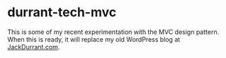 # durrant-tech-mvc

This is some of my recent experimentation with the MVC design pattern. When this is ready, it will replace my old WordPress blog at [JackDurrant.com](http://jackdurrant.com).
